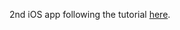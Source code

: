 2nd iOS app following the tutorial [here](http://www.raywenderlich.com/1845/how-to-create-a-simple-iphone-app-tutorial-part-2).